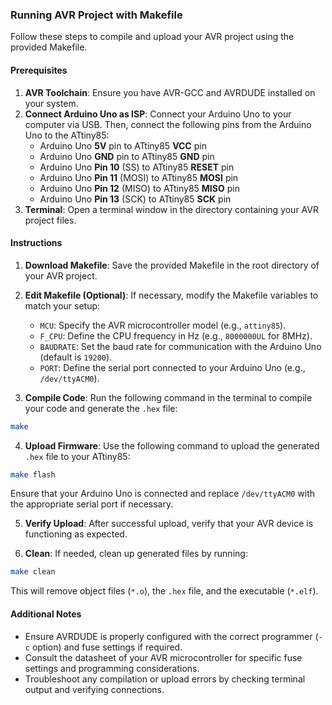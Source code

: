 ### Running AVR Project with Makefile

Follow these steps to compile and upload your AVR project using the provided Makefile.

#### Prerequisites

1. **AVR Toolchain**: Ensure you have AVR-GCC and AVRDUDE installed on your system.
2. **Connect Arduino Uno as ISP**: Connect your Arduino Uno to your computer via USB. Then, connect the following pins from the Arduino Uno to the ATtiny85:
    - Arduino Uno **5V** pin to ATtiny85 **VCC** pin
    - Arduino Uno **GND** pin to ATtiny85 **GND** pin
    - Arduino Uno **Pin 10** (SS) to ATtiny85 **RESET** pin
    - Arduino Uno **Pin 11** (MOSI) to ATtiny85 **MOSI** pin
    - Arduino Uno **Pin 12** (MISO) to ATtiny85 **MISO** pin
    - Arduino Uno **Pin 13** (SCK) to ATtiny85 **SCK** pin
3. **Terminal**: Open a terminal window in the directory containing your AVR project files.

#### Instructions

1. **Download Makefile**: Save the provided Makefile in the root directory of your AVR project.

2. **Edit Makefile (Optional)**: If necessary, modify the Makefile variables to match your setup:
   - `MCU`: Specify the AVR microcontroller model (e.g., `attiny85`).
   - `F_CPU`: Define the CPU frequency in Hz (e.g., `8000000UL` for 8MHz).
   - `BAUDRATE`: Set the baud rate for communication with the Arduino Uno (default is `19200`).
   - `PORT`: Define the serial port connected to your Arduino Uno (e.g., `/dev/ttyACM0`).

3. **Compile Code**: Run the following command in the terminal to compile your code and generate the `.hex` file:

```bash
make
```

4. **Upload Firmware**: Use the following command to upload the generated `.hex` file to your ATtiny85:


```bash
make flash
```


Ensure that your Arduino Uno is connected and replace `/dev/ttyACM0` with the appropriate serial port if necessary.

5. **Verify Upload**: After successful upload, verify that your AVR device is functioning as expected.

6. **Clean**: If needed, clean up generated files by running:

```bash
make clean
```

This will remove object files (`*.o`), the `.hex` file, and the executable (`*.elf`).

#### Additional Notes

- Ensure AVRDUDE is properly configured with the correct programmer (`-c` option) and fuse settings if required.
- Consult the datasheet of your AVR microcontroller for specific fuse settings and programming considerations.
- Troubleshoot any compilation or upload errors by checking terminal output and verifying connections.
